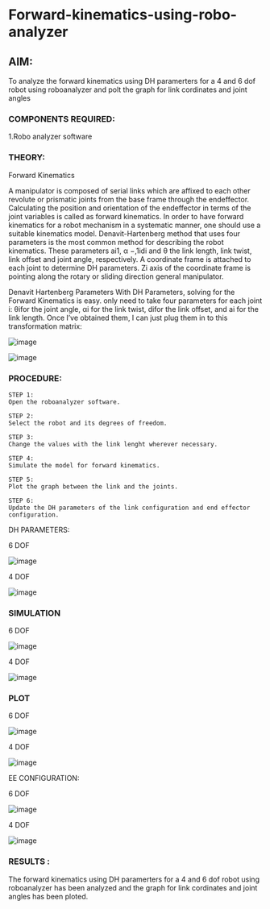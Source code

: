 # Forward-kinematics-using-robo-analyzer

## AIM: 
To analyze the forward kinematics using DH paramerters for a 4 and 6 dof robot using roboanalyzer and polt the graph for link cordinates and joint angles
### COMPONENTS REQUIRED:
1.Robo analyzer software  


### THEORY: 
  
Forward Kinematics

A manipulator is composed of serial links which are affixed to each other revolute or prismatic joints from the base frame through the endeffector. 
Calculating the position and orientation of the endeffector in terms of the joint variables is called as forward kinematics. 
In order to have forward kinematics for a robot mechanism in a systematic manner, one should use a suitable kinematics model. 
Denavit-Hartenberg method that uses four parameters is the most common method for describing the robot kinematics. 
These parameters ai1, α −,1idi and θ the link length, link twist, link offset and joint angle, respectively. 
A coordinate frame is attached to each joint to determine DH parameters. Zi axis of the coordinate frame is pointing along the rotary or sliding direction general manipulator.

Denavit Hartenberg Parameters
With DH Parameters, solving for the Forward Kinematics is easy.  only need to take four parameters for each joint 
i: θifor the joint angle, 
αi for the link twist, 
difor the link offset, and 
ai for the link length. Once I’ve obtained them, I can just plug them in to this transformation matrix:


![image](https://user-images.githubusercontent.com/36288975/170172719-ed7befc9-2894-4344-bfd5-be831bb05308.png)

 ![image](https://user-images.githubusercontent.com/36288975/170172766-b8aeb788-7fd7-4de7-b340-f04656707ebd.png)

 

### PROCEDURE:
```
STEP 1:
Open the roboanalyzer software.

STEP 2:
Select the robot and its degrees of freedom.

STEP 3:
Change the values with the link lenght wherever necessary.

STEP 4:
Simulate the model for forward kinematics.

STEP 5:
Plot the graph between the link and the joints.

STEP 6:
Update the DH parameters of the link configuration and end effector configuration.

```
DH PARAMETERS:

6 DOF


![image](https://github.com/PrasannaCse68/Forward-kinematics-using-robot-analyzer/assets/127935950/5b294946-e531-43d8-92fb-523e30db979a)



4 DOF


![image](https://github.com/PrasannaCse68/Forward-kinematics-using-robot-analyzer/assets/127935950/cd4fccd5-e17b-4a15-8c9f-4b8783c21c04)


### SIMULATION 
 
 
 
 6 DOF
 
 
 ![image](https://github.com/PrasannaCse68/Forward-kinematics-using-robot-analyzer/assets/127935950/bf0c979e-7f70-4e66-bbed-3738818d6eaa)

 
 
 4 DOF
 
 ![image](https://github.com/PrasannaCse68/Forward-kinematics-using-robot-analyzer/assets/127935950/c16f5dcc-288c-418d-9267-0d67e9802de6)

 
 ### PLOT 
 
 
 
 
 
6 DOF 
 
 
 
 ![image](https://github.com/PrasannaCse68/Forward-kinematics-using-robot-analyzer/assets/127935950/e4f353f9-44a4-4b21-988e-2522a8ae9186)

 
 

 
 4 DOF




![image](https://github.com/PrasannaCse68/Forward-kinematics-using-robot-analyzer/assets/127935950/bd9cb778-0e40-4ed9-bdca-269dfa729b7b)




EE CONFIGURATION:


6 DOF


![image](https://github.com/PrasannaCse68/Forward-kinematics-using-robot-analyzer/assets/127935950/86199f64-e082-4fe1-917c-64bad43c699b)


4 DOF


![image](https://github.com/PrasannaCse68/Forward-kinematics-using-robot-analyzer/assets/127935950/f2fff035-cba0-43b5-bc88-bc6c031b6ce2)


### RESULTS :  

The forward kinematics using DH paramerters for a 4 and 6 dof robot using roboanalyzer has been analyzed and the graph for link cordinates and joint angles has been ploted.
